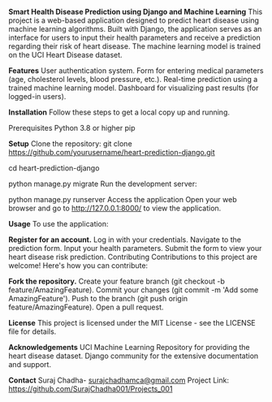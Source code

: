**Smart Health Disease  Prediction using Django and Machine Learning**
This project is a web-based application designed to predict heart disease using machine learning algorithms. Built with Django, the application serves as an interface for users to input their health parameters and receive a prediction regarding their risk of heart disease. The machine learning model is trained on the UCI Heart Disease dataset.

**Features**
User authentication system.
Form for entering medical parameters (age, cholesterol levels, blood pressure, etc.).
Real-time prediction using a trained machine learning model.
Dashboard for visualizing past results (for logged-in users).

**Installation**
Follow these steps to get a local copy up and running.

Prerequisites
Python 3.8 or higher
pip

**Setup**
Clone the repository:
git clone https://github.com/yourusername/heart-prediction-django.git

cd heart-prediction-django

python manage.py migrate
Run the development server:

python manage.py runserver
Access the application
Open your web browser and go to http://127.0.0.1:8000/ to view the application.

**Usage**
To use the application:

**Register for an account.**
Log in with your credentials.
Navigate to the prediction form.
Input your health parameters.
Submit the form to view your heart disease risk prediction.
Contributing
Contributions to this project are welcome! Here's how you can contribute:

**Fork the repository.**
Create your feature branch (git checkout -b feature/AmazingFeature).
Commit your changes (git commit -m 'Add some AmazingFeature').
Push to the branch (git push origin feature/AmazingFeature).
Open a pull request.

**License**
This project is licensed under the MIT License - see the LICENSE file for details.

**Acknowledgements**
UCI Machine Learning Repository for providing the heart disease dataset.
Django community for the extensive documentation and support.

**Contact**
Suraj Chadha- surajchadhamca@gmail.com
Project Link: https://github.com/SurajChadha001/Projects_001



